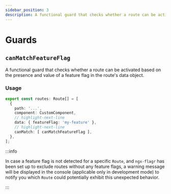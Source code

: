 ```yaml
---
sidebar_position: 3
description: A functional guard that checks whether a route can be activated based on the
---
```


# Guards

## `canMatchFeatureFlag`

A functional guard that checks whether a route can be activated based on the
presence and value of a feature flag in the route's data object.

### Usage

```ts
export const routes: Route[] = [
  {
    path: '...',
    component: CustomComponent,
    // highlight-next-line
    data: { featureFlag: 'my-feature' },
    // highlight-next-line
    canMatch: [ canMatchFeatureFlag ],
  },
];
```

:::info

In case a feature flag is not detected for a specific `Route`, and `ngx-flagr`
has been set up to exclude routes without any feature flags, a warning message
will be displayed in the console (applicable only in development mode) to notify
you which `Route` could potentially exhibit this unexpected behavior.

:::
